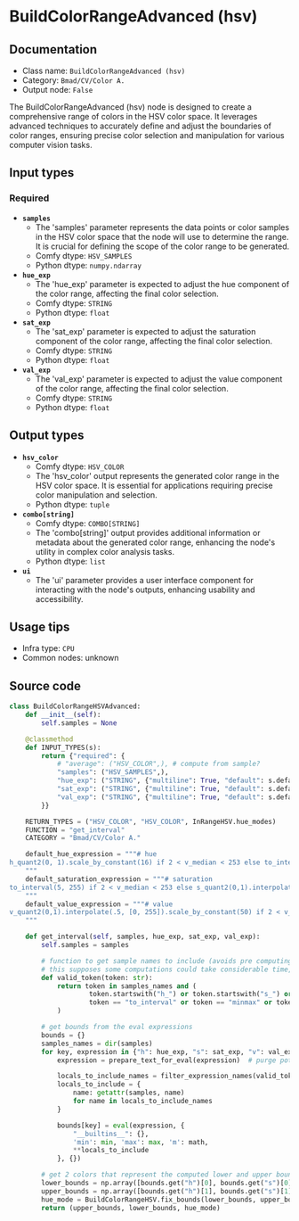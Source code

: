 # BuildColorRangeAdvanced (hsv)
## Documentation
- Class name: `BuildColorRangeAdvanced (hsv)`
- Category: `Bmad/CV/Color A.`
- Output node: `False`

The BuildColorRangeAdvanced (hsv) node is designed to create a comprehensive range of colors in the HSV color space. It leverages advanced techniques to accurately define and adjust the boundaries of color ranges, ensuring precise color selection and manipulation for various computer vision tasks.
## Input types
### Required
- **`samples`**
    - The 'samples' parameter represents the data points or color samples in the HSV color space that the node will use to determine the range. It is crucial for defining the scope of the color range to be generated.
    - Comfy dtype: `HSV_SAMPLES`
    - Python dtype: `numpy.ndarray`
- **`hue_exp`**
    - The 'hue_exp' parameter is expected to adjust the hue component of the color range, affecting the final color selection.
    - Comfy dtype: `STRING`
    - Python dtype: `float`
- **`sat_exp`**
    - The 'sat_exp' parameter is expected to adjust the saturation component of the color range, affecting the final color selection.
    - Comfy dtype: `STRING`
    - Python dtype: `float`
- **`val_exp`**
    - The 'val_exp' parameter is expected to adjust the value component of the color range, affecting the final color selection.
    - Comfy dtype: `STRING`
    - Python dtype: `float`
## Output types
- **`hsv_color`**
    - Comfy dtype: `HSV_COLOR`
    - The 'hsv_color' output represents the generated color range in the HSV color space. It is essential for applications requiring precise color manipulation and selection.
    - Python dtype: `tuple`
- **`combo[string]`**
    - Comfy dtype: `COMBO[STRING]`
    - The 'combo[string]' output provides additional information or metadata about the generated color range, enhancing the node's utility in complex color analysis tasks.
    - Python dtype: `list`
- **`ui`**
    - The 'ui' parameter provides a user interface component for interacting with the node's outputs, enhancing usability and accessibility.
## Usage tips
- Infra type: `CPU`
- Common nodes: unknown


## Source code
```python
class BuildColorRangeHSVAdvanced:
    def __init__(self):
        self.samples = None

    @classmethod
    def INPUT_TYPES(s):
        return {"required": {
            # "average": ("HSV_COLOR",), # compute from sample?
            "samples": ("HSV_SAMPLES",),
            "hue_exp": ("STRING", {"multiline": True, "default": s.default_hue_expression}),
            "sat_exp": ("STRING", {"multiline": True, "default": s.default_saturation_expression}),
            "val_exp": ("STRING", {"multiline": True, "default": s.default_value_expression}),
        }}

    RETURN_TYPES = ("HSV_COLOR", "HSV_COLOR", InRangeHSV.hue_modes)
    FUNCTION = "get_interval"
    CATEGORY = "Bmad/CV/Color A."

    default_hue_expression = """# hue
h_quant2(0, 1).scale_by_constant(16) if 2 < v_median < 253 else to_interval(0, 180)
    """
    default_saturation_expression = """# saturation
to_interval(5, 255) if 2 < v_median < 253 else s_quant2(0,1).interpolate(0.2, [0, 255])
    """
    default_value_expression = """# value
v_quant2(0,1).interpolate(.5, [0, 255]).scale_by_constant(50) if 2 < v_median < 253 else v_quant2(0,1).scale_by_constant(8)
    """

    def get_interval(self, samples, hue_exp, sat_exp, val_exp):
        self.samples = samples

        # function to get sample names to include (avoids pre computing everything)
        # this supposes some computations could take considerable time, thus avoiding them if not used
        def valid_token(token: str):
            return token in samples_names and (
                    token.startswith("h_") or token.startswith("s_") or token.startswith("v_") or
                    token == "to_interval" or token == "minmax" or token == "maxmin"
            )

        # get bounds from the eval expressions
        bounds = {}
        samples_names = dir(samples)
        for key, expression in {"h": hue_exp, "s": sat_exp, "v": val_exp}.items():
            expression = prepare_text_for_eval(expression)  # purge potentially dangerous tokens

            locals_to_include_names = filter_expression_names(valid_token, expression)
            locals_to_include = {
                name: getattr(samples, name)
                for name in locals_to_include_names
            }

            bounds[key] = eval(expression, {
                "__builtins__": {},
                'min': min, 'max': max, 'm': math,
                **locals_to_include
            }, {})

        # get 2 colors that represent the computed lower and upper bounds
        lower_bounds = np.array([bounds.get("h")[0], bounds.get("s")[0], bounds.get("v")[0]]).round()
        upper_bounds = np.array([bounds.get("h")[1], bounds.get("s")[1], bounds.get("v")[1]]).round()
        hue_mode = BuildColorRangeHSV.fix_bounds(lower_bounds, upper_bounds)
        return (upper_bounds, lower_bounds, hue_mode)

```
